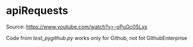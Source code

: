 # apiRequests

Source: https://www.youtube.com/watch?v=-oPuGc05Lxs <br>

Code from *test_pygithub.py* works only for Github, not fot GithubEnterprise
